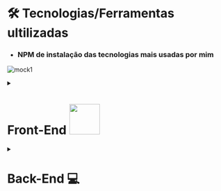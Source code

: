 


# 🛠️ Tecnologias/Ferramentas ultilizadas
* ### NPM  de instalação das tecnologias mais usadas por mim 

![mock1](https://user-images.githubusercontent.com/71772559/113493479-eceeda80-94b5-11eb-94ea-59e50e56a31f.png)


<details>
 <summary><h1>Front-End <img src="https://github.com/rafaballerini/ReactHooks/blob/master/public/React.svg.png?raw=true" width="70px"></h2></summary>

* ## Instalação React / Next.JS / Styled-Components
```
npm create next-app --nomeProjeto with-styled-components with-styled-components-app --typescript
```
```
npm i next@13 
```
```
npm i   next react react-dom    
```

* ## TypeScript  
```
npm i  typescript -D 
```
```
npm i  typescript @types/react @types/node -D 

```

* ## Style-components
```
npm i styled-components --save
```
```
npm i  -D babel-plugin-styled-components
```

 Para utilizaçâo do Styled Components com Next é necessário a criação do arquivo `babel.config.js` na raiz do projeto com as configurações a seguir:  


```.json
  {
  "presets": [
    "next/babel"
  ],
  "plugins": [
    [
      "styled-components",
      {
        "ssr": true,
        "displayName": true,
        "preprocess": false
      }
    ]
  ]
}
```

* ## React icons
[Buscar Icones](https://react-icons.github.io/react-icons/)
```
  npm i  react-icons --save 
```
* ## React Reveall
```
npm i  react-awesome-reveal @emotion/react --save
```
* ## React Tilt [site](https://mkosir.github.io/react-parallax-tilt/?path=/story/react-parallax-tilt--default)
```
npm i  react-parallax-tilt
```
* ## Animate.css
```
npm i  animate.css --save 
```
* ## Spline 3D
```
npm i  @splinetool/react-spline @splinetool/runtime
```

</details>
 
 
<details>
 <summary><h1>Back-End 💻</h2></summary>
 
  
<details>
 <summary><h2>ambiente Node.js</h2></summary>

```
 npm init -y   
```

* ## TSX 
```
 npm i tsx -D   
```

* ## TypeScript 
```
yarn add typescript @types/express @types/node -D 
```
 * ### Configuração do TypeScript
```
yarn tsc --init 
```
```
yarn tsc
```

 * ## compilar  TypeScript
```
yarn add ts-node-dev -D
```

## compilar TypeScript (Build)
* ###  tsup
```
npm i tsup -D
```
 
 
  ```.json
 {
   "scripts": {
     "start": "tsx src/server.ts",
     "dev": "tsx watch src/server.ts",
     "build": "tsup src",
     "test": "viteste"
   }
 }
 ```
 
</details>

<details>
 <summary><h2>Framework</h2></summary>
 
  * ###  Express
  
    ```
     npm i express   
    ```
    ```
     npm i  @types/express -D 
    ```
  
  * ###  Fastify
  
    ```
     npm i express   
    ```
    ```
     npm i  @types/express -D 
    ```
  
  * ###  Nest.JS
  
   ```
    npm i express   
   ```
   ```
     npm i  @types/express -D 
   ```
 
</details>
 
<details>
 <summary><h2>Testes</h2></summary>

 * ###  Viteste
 
 ```
  npm i viteste -D
 ```
 
</details>

<details>
 <summary><h2>ORM</h2></summary>
* ### Type ORM

#### -> Com PostgreSQL 
```
 yarn  typeorm reflect-metadata pg
```

#### Criando Migrations
```
 yarn add typeorm migration:create -n CreateCategories
```

* ### Prisma
```
 npx i -D prisma
```
#### Iniciando Database
```
 npx prisma init --datasouce-provider SQLite
```
* ## Ejs
```
 express nomeProjeto --ejs   
```

* ## Sequelize
```
 yarn add sequelize
```
```
yarn add sequelize-cli -D
```
### Models co sequelize

```
yarn sequelize init:models
```

<details/>

<details>
 <summary><h2>Database</h2></summary>

* ## MySQL 
```
yarn add install mysql2
```
<details/>
 
<details>
<summary><h2>Database</h2></summary>

* ## axios
```
 yarn add --save axios   
```
<details/>
 
<details>
<summary><h2>Database</h2></summary>

* ## GraphQL
```
 yarn add type-graphql graphql apollo-server class-validator reflect-metadata
 
```
```
 yarn add type-g
 
```
<details/>

# CMS
* ## Prismic
```
 yarn add @prismicio/react @prismicio/client
``
 
</details> 





# Ferramentas Extras

* [CSS Buttons](https://uiverse.io)
* [Neumorphism](https://neumorphism.io/#e0e0e0)
* [Efeito Vidro](https://css.glass/)
* [Box-Shadow CSS Generator](https://html-css-js.com/css/generator/box-shadow/)
* [FANCY-BORDER-RADIUS](https://9elements.github.io/fancy-border-radius/)


